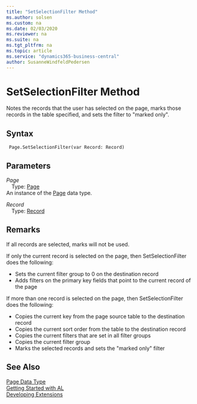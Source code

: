 ```yaml
---
title: "SetSelectionFilter Method"
ms.author: solsen
ms.custom: na
ms.date: 02/03/2020
ms.reviewer: na
ms.suite: na
ms.tgt_pltfrm: na
ms.topic: article
ms.service: "dynamics365-business-central"
author: SusanneWindfeldPedersen
---
```

[//]: # (START>DO_NOT_EDIT)
[//]: # (IMPORTANT:Do not edit any of the content between here and the END>DO_NOT_EDIT.)
[//]: # (Any modifications should be made in the .xml files in the ModernDev repo.)
# SetSelectionFilter Method
Notes the records that the user has selected on the page, marks those records in the table specified, and sets the filter to "marked only".


## Syntax
```
 Page.SetSelectionFilter(var Record: Record)
```
## Parameters
*Page*  
&emsp;Type: [Page](page-data-type.md)  
An instance of the [Page](page-data-type.md) data type.  

*Record*  
&emsp;Type: [Record](../record/record-data-type.md)  
  



[//]: # (IMPORTANT: END>DO_NOT_EDIT)

## Remarks  
If all records are selected, marks will not be used.  
  
If only the current record is selected on the page, then SetSelectionFilter does the following:  
  
-   Sets the current filter group to 0 on the destination record  
-   Adds filters on the primary key fields that point to the current record of the page  
  
If more than one record is selected on the page, then SetSelectionFilter does the following:  
  
-   Copies the current key from the page source table to the destination record  
-   Copies the current sort order from the table to the destination record  
-   Copies the current filters that are set in all filter groups  
-   Copies the current filter group  
-   Marks the selected records and sets the "marked only" filter 

## See Also
[Page Data Type](page-data-type.md)  
[Getting Started with AL](../../devenv-get-started.md)  
[Developing Extensions](../../devenv-dev-overview.md)